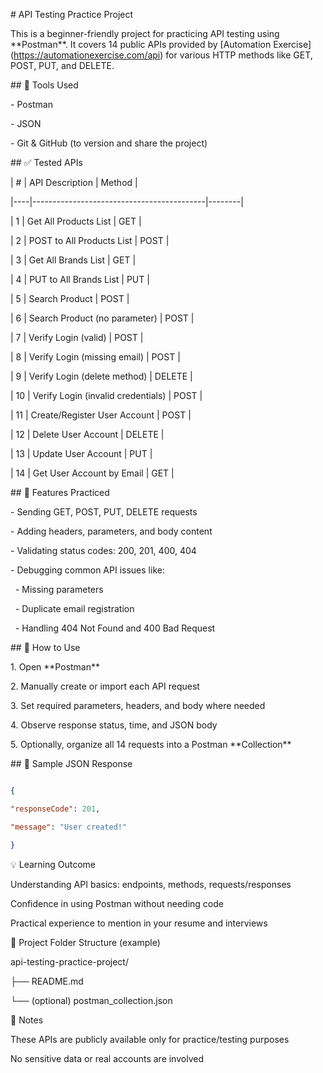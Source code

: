 \# API Testing Practice Project



This is a beginner-friendly project for practicing API testing using \*\*Postman\*\*. It covers 14 public APIs provided by \[Automation Exercise](https://automationexercise.com/api) for various HTTP methods like GET, POST, PUT, and DELETE.



\## 🔧 Tools Used

\- Postman

\- JSON

\- Git \& GitHub (to version and share the project)



\## ✅ Tested APIs



| #  | API Description                          | Method |

|----|-------------------------------------------|--------|

| 1  | Get All Products List                     | GET    |

| 2  | POST to All Products List                 | POST   |

| 3  | Get All Brands List                       | GET    |

| 4  | PUT to All Brands List                    | PUT    |

| 5  | Search Product                            | POST   |

| 6  | Search Product (no parameter)             | POST   |

| 7  | Verify Login (valid)                      | POST   |

| 8  | Verify Login (missing email)              | POST   |

| 9  | Verify Login (delete method)              | DELETE |

| 10 | Verify Login (invalid credentials)        | POST   |

| 11 | Create/Register User Account              | POST   |

| 12 | Delete User Account                       | DELETE |

| 13 | Update User Account                       | PUT    |

| 14 | Get User Account by Email                 | GET    |



\## 📌 Features Practiced



\- Sending GET, POST, PUT, DELETE requests

\- Adding headers, parameters, and body content

\- Validating status codes: 200, 201, 400, 404

\- Debugging common API issues like:

&nbsp; - Missing parameters

&nbsp; - Duplicate email registration

&nbsp; - Handling 404 Not Found and 400 Bad Request



\## 📂 How to Use



1\. Open \*\*Postman\*\*

2\. Manually create or import each API request

3\. Set required parameters, headers, and body where needed

4\. Observe response status, time, and JSON body

5\. Optionally, organize all 14 requests into a Postman \*\*Collection\*\*



\## 📝 Sample JSON Response



```json

{

"responseCode": 201,

"message": "User created!"

}
```


💡 Learning Outcome

Understanding API basics: endpoints, methods, requests/responses

Confidence in using Postman without needing code

Practical experience to mention in your resume and interviews

📁 Project Folder Structure (example)

api-testing-practice-project/

├── README.md

└── (optional) postman_collection.json

📎 Notes

These APIs are publicly available only for practice/testing purposes

No sensitive data or real accounts are involved

